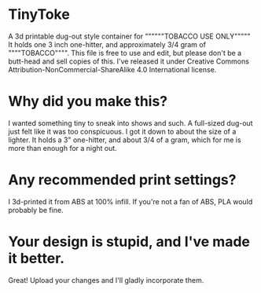 # TinyToke
A 3d printable dug-out style container for """"""TOBACCO USE ONLY"""""
It holds one 3 inch one-hitter, and approximately 3/4 gram of """"TOBACCO"""".
This file is free to use and edit, but please don't be a butt-head and sell copies of this. I've released it under Creative Commons Attribution-NonCommercial-ShareAlike 4.0 International license.

# Why did you make this?

I wanted something tiny to sneak into shows and such. A full-sized dug-out just felt like it was too conspicuous. I got it down to about the size of a lighter. It holds a 3" one-hitter, and about 3/4 of a gram, which for me is more than enough for a night out.

# Any recommended print settings?

I 3d-printed it from ABS at 100% infill. If you're not a fan of ABS, PLA would probably be fine. 

# Your design is stupid, and I've made it better.

Great! Upload your changes and I'll gladly incorporate them.
